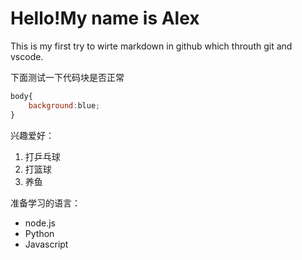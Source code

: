 # Hello!My name is Alex
This is my first try to wirte markdown in github which throuth git and vscode.


下面测试一下代码块是否正常
```javascript
body{
    background:blue;
}
```

兴趣爱好：
1. 打乒乓球
2. 打篮球
3. 养鱼

准备学习的语言：
* node.js
* Python
* Javascript
  
